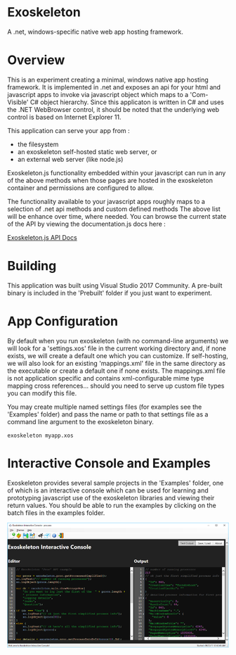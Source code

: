 # Exoskeleton
A .net, windows-specific native web app hosting framework.

# Overview
This is an experiment creating a minimal, windows native app hosting framework.  It is implemented in .net and exposes an 
api for your html and javascript apps to invoke via javascript object which maps to a 'Com-Visible' C# object hierarchy.
Since this applicaton is written in C# and uses the .NET WebBrowser control, it should be noted that the underlying web 
control is based on Internet Explorer 11.

This application can serve your app from : 
- the filesystem
- an exoskeleton self-hosted static web server, or
- an external web server (like node.js)

Exoskeleton.js functionality embedded within your javascript can run in any of the above methods when those pages are 
hosted in the exoskeleton container and permissions are configured to allow. 

The functionality available to your javascript apps roughly maps to a selection of .net api methods and custom defined methods 
The above list will be enhance over time, where needed.  You can browse the current state of the API by viewing the documentation.js docs here :

[Exoskeleton.js API Docs](https://rawgit.com/obeliskos/exoskeleton/master/Examples/exoskeleton.js/docs/index.html)

# Building
This application was built using Visual Studio 2017 Community.  A pre-built binary is included in the 'Prebuilt' folder if you just want to experiment.

# App Configuration
By default when you run exoskeleton (with no command-line arguments) we will look for a 'settings.xos' file in the current working directory 
and, if none exists, we will create a default one which you can customize.  If self-hosting, we will also look for an existing 'mappings.xml' file 
in the same directory as the executable or create a default one if none exists.  The mappings.xml file is not application specific and contains 
xml-configurable mime type mapping cross references... should you need to serve up custom file types you can modify this file.

You may create multiple named settings files (for examples see the 'Examples' folder) and pass the name or path to that settings file as a command line 
argument to the exoskeleton binary.

```
exoskeleton myapp.xos
```

# Interactive Console and Examples
Exoskeleton provides several sample projects in the 'Examples' folder, one of which is an interactive console which 
can be used for learning and prototyping javascript use of the exoskeleton libraries and viewing their return values.
You should be able to run the examples by clicking on the batch files in the examples folder.

[logo]: https://github.com/obeliskos/exoskeleton/raw/master/images/console.png
![Screenshot](https://github.com/obeliskos/exoskeleton/raw/master/images/console.png)

